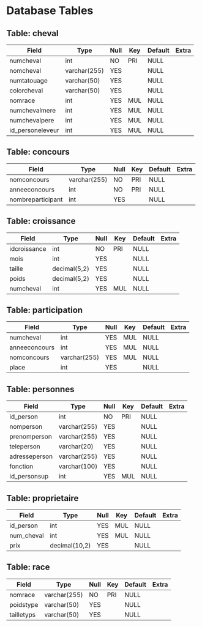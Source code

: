 # Database Tables

## Table: cheval

| Field            | Type         | Null | Key | Default | Extra |
|------------------|--------------|------|-----|---------|-------|
| numcheval        | int          | NO   | PRI | NULL    |       |
| nomcheval        | varchar(255) | YES  |     | NULL    |       |
| numtatouage      | varchar(50)  | YES  |     | NULL    |       |
| colorcheval      | varchar(50)  | YES  |     | NULL    |       |
| nomrace          | int          | YES  | MUL | NULL    |       |
| numchevalmere    | int          | YES  | MUL | NULL    |       |
| numchevalpere    | int          | YES  | MUL | NULL    |       |
| id_personeleveur | int          | YES  | MUL | NULL    |       |

## Table: concours

| Field             | Type         | Null | Key | Default | Extra |
|-------------------|--------------|------|-----|---------|-------|
| nomconcours       | varchar(255) | NO   | PRI | NULL    |       |
| anneeconcours     | int          | NO   | PRI | NULL    |       |
| nombreparticipant | int          | YES  |     | NULL    |       |

## Table: croissance

| Field        | Type         | Null | Key | Default | Extra |
|--------------|--------------|------|-----|---------|-------|
| idcroissance | int          | NO   | PRI | NULL    |       |
| mois         | int          | YES  |     | NULL    |       |
| taille       | decimal(5,2) | YES  |     | NULL    |       |
| poids        | decimal(5,2) | YES  |     | NULL    |       |
| numcheval    | int          | YES  | MUL | NULL    |       |

## Table: participation

| Field         | Type         | Null | Key | Default | Extra |
|---------------|--------------|------|-----|---------|-------|
| numcheval     | int          | YES  | MUL | NULL    |       |
| anneeconcours | int          | YES  | MUL | NULL    |       |
| nomconcours   | varchar(255) | YES  | MUL | NULL    |       |
| place         | int          | YES  |     | NULL    |       |

## Table: personnes

| Field         | Type         | Null | Key | Default | Extra |
|---------------|--------------|------|-----|---------|-------|
| id_person     | int          | NO   | PRI | NULL    |       |
| nomperson     | varchar(255) | YES  |     | NULL    |       |
| prenomperson  | varchar(255) | YES  |     | NULL    |       |
| teleperson    | varchar(20)  | YES  |     | NULL    |       |
| adresseperson | varchar(255) | YES  |     | NULL    |       |
| fonction      | varchar(100) | YES  |     | NULL    |       |
| id_personsup  | int          | YES  | MUL | NULL    |       |

## Table: proprietaire

| Field      | Type          | Null | Key | Default | Extra |
|------------|---------------|------|-----|---------|-------|
| id_person  | int           | YES  | MUL | NULL    |       |
| num_cheval | int           | YES  | MUL | NULL    |       |
| prix       | decimal(10,2) | YES  |     | NULL    |       |

## Table: race

| Field      | Type         | Null | Key | Default | Extra |
|------------|--------------|------|-----|---------|-------|
| nomrace    | varchar(255) | NO   | PRI | NULL    |       |
| poidstype  | varchar(50)  | YES  |     | NULL    |       |
| tailletyps | varchar(50)  | YES  |     | NULL    |       |

